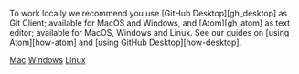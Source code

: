 To work locally we recommend you use [GitHub Desktop][gh_desktop] as Git Client; available for MacOS and Windows, and [Atom][gh_atom] as text editor; available for MacOS, Windows and Linux. See our guides on [using Atom][how-atom] and [using GitHub Desktop][how-desktop].

<div class="ui secondary pointing menu">
  <div class="right menu">
    <a href="/docs/tutorials/install/mac/" {% if page.tab == "mac" %} class="item active" {% else %} class="item" {% endif %}><i class="apple icon"></i> Mac</a>
    <a href="/docs/tutorials/install/windows/"{% if page.tab == "windows" %} class="item active" {% else %} class="item" {% endif %}><i class="windows icon"></i> Windows</a>
    <a href="/docs/tutorials/install/linux/"{% if page.tab == "linux" %} class="item active" {% else %} class="item" {% endif %}><i class="linux icon"></i> Linux</a>
  </div>
</div>
